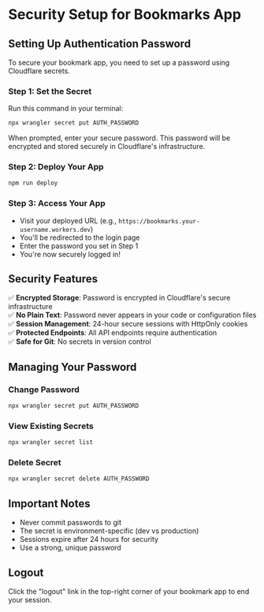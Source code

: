 # Security Setup for Bookmarks App

## Setting Up Authentication Password

To secure your bookmark app, you need to set up a password using Cloudflare secrets.

### Step 1: Set the Secret

Run this command in your terminal:

```bash
npx wrangler secret put AUTH_PASSWORD
```

When prompted, enter your secure password. This password will be encrypted and stored securely in Cloudflare's infrastructure.

### Step 2: Deploy Your App

```bash
npm run deploy
```

### Step 3: Access Your App

- Visit your deployed URL (e.g., `https://bookmarks.your-username.workers.dev`)
- You'll be redirected to the login page
- Enter the password you set in Step 1
- You're now securely logged in!

## Security Features

✅ **Encrypted Storage**: Password is encrypted in Cloudflare's secure infrastructure  
✅ **No Plain Text**: Password never appears in your code or configuration files  
✅ **Session Management**: 24-hour secure sessions with HttpOnly cookies  
✅ **Protected Endpoints**: All API endpoints require authentication  
✅ **Safe for Git**: No secrets in version control  

## Managing Your Password

### Change Password
```bash
npx wrangler secret put AUTH_PASSWORD
```

### View Existing Secrets
```bash
npx wrangler secret list
```

### Delete Secret
```bash
npx wrangler secret delete AUTH_PASSWORD
```

## Important Notes

- Never commit passwords to git
- The secret is environment-specific (dev vs production)
- Sessions expire after 24 hours for security
- Use a strong, unique password

## Logout

Click the "logout" link in the top-right corner of your bookmark app to end your session.